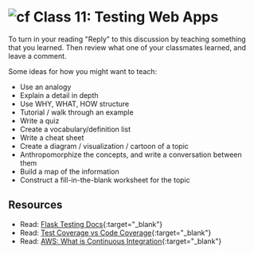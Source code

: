 # ![cf](http://i.imgur.com/7v5ASc8.png) Class 11: Testing Web Apps

To turn in your reading "Reply" to this discussion by teaching something that you learned. Then review what one of your classmates learned, and leave a comment.

Some ideas for how you might want to teach:
- Use an analogy
- Explain a detail in depth
- Use WHY, WHAT, HOW structure
- Tutorial / walk through an example
- Write a quiz
- Create a vocabulary/definition list
- Write a cheat sheet
- Create a diagram / visualization / cartoon of a topic
- Anthropomorphize the concepts, and write a conversation between them
- Build a map of the information
- Construct a fill-in-the-blank worksheet for the topic

## Resources
- Read: [Flask Testing Docs](http://flask.pocoo.org/docs/1.0/testing/){:target="_blank"}
- Read: [Test Coverage vs Code Coverage](https://www.sealights.io/test-metrics/code-coverage-vs-test-coverage-pros-and-cons/){:target="_blank"}
- Read: [AWS: What is Continuous Integration](https://aws.amazon.com/devops/continuous-integration/){:target="_blank"}
<!-- - Read: [](){:target="_blank"} -->
